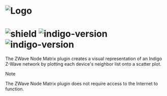 # ![Logo](https://github.com/DaveL17/ZWaveNodeMatrix/wiki/img/img_zwnm_logo.png)
# ![shield](https://img.shields.io/github/release/DaveL17/ZWaveNodeMatrix.svg) ![indigo-version](https://img.shields.io/badge/Indigo-2022.1+-blueviolet.svg) ![indigo-version](https://img.shields.io/badge/Python-3.10-darkgreen.svg)

The ZWave Node Matrix plugin creates a visual representation of an Indigo Z-Wave network by plotting each device's 
neighbor list onto a scatter plot.

> [!NOTE]
> The ZWave Node Matrix plugin does not require access to the Internet to function.
